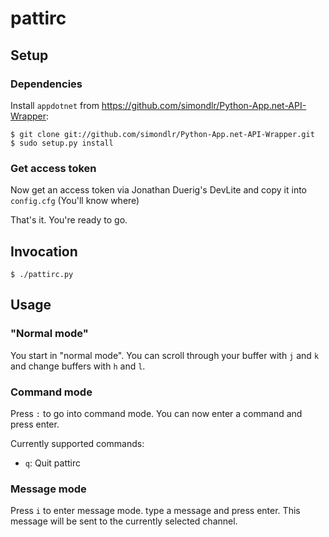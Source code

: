 # pattirc

## Setup

### Dependencies

Install ```appdotnet``` from https://github.com/simondlr/Python-App.net-API-Wrapper:

```
$ git clone git://github.com/simondlr/Python-App.net-API-Wrapper.git
$ sudo setup.py install
```

### Get access token

Now get an access token via Jonathan Duerig's DevLite and copy it into ```config.cfg``` (You'll know where)

That's it. You're ready to go.

## Invocation

```
$ ./pattirc.py
```

## Usage

### "Normal mode"

You start in "normal mode". You can scroll through your buffer with ```j``` and  ```k``` and change buffers with ```h``` and ```l```.

### Command mode

Press ```:``` to go into command mode. You can now enter a command and press enter.

Currently supported commands:

  * ```q```: Quit pattirc

### Message mode

Press ```i``` to enter message mode. type a message and press enter. This message will be sent to the currently selected channel.
